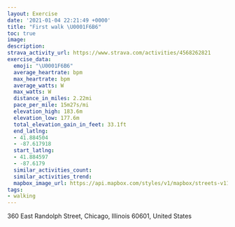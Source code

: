 ```yaml
---
layout: Exercise
date: '2021-01-04 22:21:49 +0000'
title: "First walk \U0001F6B6"
toc: true
image:
description:
strava_activity_url: https://www.strava.com/activities/4568262821
exercise_data:
  emoji: "\U0001F6B6"
  average_heartrate: bpm
  max_heartrate: bpm
  average_watts: W
  max_watts: W
  distance_in_miles: 2.22mi
  pace_per_mile: 15m27s/mi
  elevation_high: 183.6m
  elevation_low: 177.6m
  total_elevation_gain_in_feet: 33.1ft
  end_latlng:
  - 41.884504
  - -87.617918
  start_latlng:
  - 41.884597
  - -87.6179
  similar_activities_count:
  similar_activities_trend:
  mapbox_image_url: https://api.mapbox.com/styles/v1/mapbox/streets-v11/static/path-5+787af2-1.0(uqs~FzzwuOECa%40Hd%40bACs%40Be%40COHw%40%40CD%40JGD%40LEFONMD%40BLBIACXCj%40%3Fn%40CdCDVNd%40Bb%40%5CVLx%40RvAAfADv%40AVB%60%40%5CZJNLH%3FZTLAJ%3FDBRGBED%40DDPDVAFGBFr%40%3FHA%3FKJJh%40A%5CWRCTK%60%40e%40LI%5ECHBLL~%40%60ABXFPJHJ%3FLCF%40Z%60%40TNVj%40d%40%60%40r%40GV%3Fn%40c%40VMLIBMDC%5ESb%40MFADBHCTVPDBFTJ%40DB%3FNNPNN%3FFDb%40LP%3FLFFCL%40%5COv%40K%40BD%3F%60%40ER%40NCn%40DJEH%3F%3F%40HA%3FABBH%40T%3FBAH%40%40%40CB%40JHH%60%40%40HEG%3FEGCg%40B%60CCFQCOJ%40GKEQ%40ICIDSJYV%3FDKNGBILAAGBCCO%3F%5BDGMSMOUEAOSIWCSQAWQ%3FDa%40DIB%5D%40QF%3FBc%40TMVE%40IB%40HKHo%40%5EUDOAUGWOSUIQOMKQ_%40OI%40MCIBI%3FIAMIGA%5BHGD_%40FYAGEI%3FK%40GACDCAM%40D%3FSAE%40OE%3FB%3FAMBKAe%40B%5BIo%40FGGM%40CCGBEACO%40UC_%40%40a%40AI%40%40AGFG%3FI%40%40%40CIM%3FECFCERy%40SYM%40KNq%40Da%40%40EAa%40BKEc%40BKCCBe%40AI%40UEIIMGM%3F%5BY%40CIE%40EIGIA%40CQC%5DBW%3FG%40CBEAMJY%5ECLKFIt%40%3FJA%5EDb%40CVUdAIJELIHOFI%3FGFw%40DE%3FEIWB%5DEDC%3FGYEQGGKOG_AeBWK%3FCGD%40CE%3FSUIOCCC%40CMMKKACFE%3FQNa%40Ma%40aAC%3FEDAAGHOFEAW%40EAIBI%3FEFIAEBAQIGHOHEE%40%3F%40%3FCE%40%3FCA%40%40DFICCDCDKRm%40PnAg%40A%5Ca%40BPCQb%40IGDSd%40GAABE%5CBWDF%40UKCHLNCCMI%40FE%40LE%3F),pin-s-s+e5b22e(-87.6179,41.88459),pin-s-f+89ae00(-87.6179199999999,41.884499999999974)/auto/800x800?access_token=pk.eyJ1Ijoiam9zaGJlY2ttYW4iLCJhIjoiY205eWR2aDd1MWZ6djJrbXc4a3M0bWZleiJ9.XiG9OWkNcZk2QzjJbxLB4A
tags:
- walking
---
```




360 East Randolph Street, Chicago, Illinois 60601, United States
